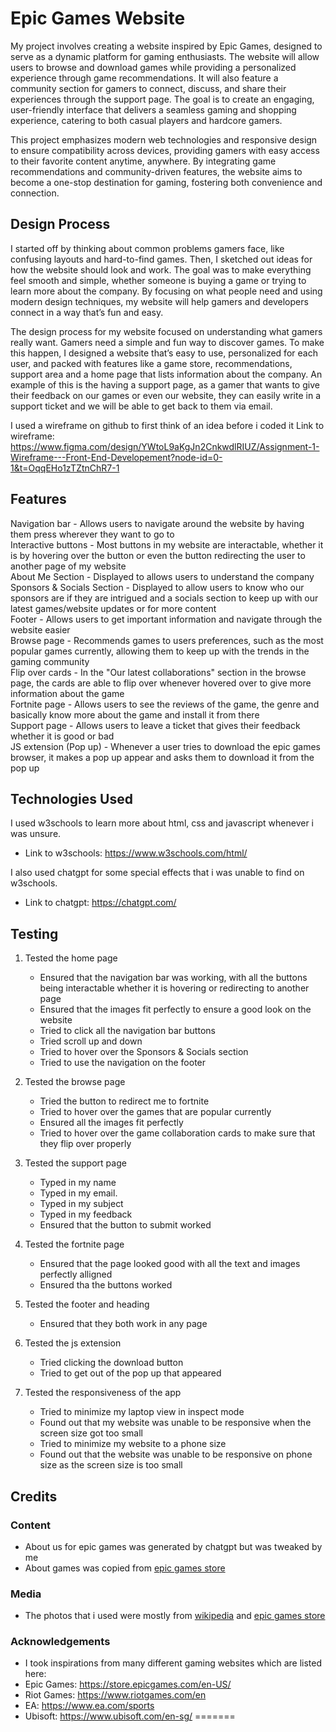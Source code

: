 # Epic Games Website
My project involves creating a website inspired by Epic Games, designed to serve as a dynamic platform for gaming enthusiasts. The website will allow users to browse and download games while providing a 
personalized experience through game recommendations. It will also feature a community section for gamers to connect, discuss, and share their experiences through the support page. The goal is to create an engaging,
user-friendly interface that delivers a seamless gaming and shopping experience, catering to both casual players and hardcore gamers.

This project emphasizes modern web technologies and responsive design to ensure compatibility across devices, providing gamers with easy access to their favorite content anytime, anywhere. 
By integrating game recommendations and community-driven features, the website aims to become a one-stop destination for gaming, fostering both convenience and connection.

## Design Process

I started off by thinking about common problems gamers face, like confusing layouts and hard-to-find games. Then, I sketched out ideas for how the website should look and work. The goal was to make everything feel smooth and simple, whether someone is buying a game or trying to learn more about the company. By focusing on what people need and using modern design techniques, my website will help gamers and developers connect in a way that’s fun and easy.

The design process for my website focused on understanding what gamers really want. Gamers need a simple and fun way to discover games. To make this happen, I designed a website that’s easy to use, personalized for each user, and packed with features like a game store, recommendations, support area and a home page that lists information about the company. An example of this is the having a support page, as a gamer that wants to give their feedback on our games or even our website, they can easily write in a support ticket and we will be able to get back to them via email.

I used a wireframe on github to first think of an idea before i coded it
Link to wireframe: https://www.figma.com/design/YWtoL9aKgJn2CnkwdlRIUZ/Assignment-1-Wireframe---Front-End-Developement?node-id=0-1&t=OqqEHo1zTZtnChR7-1

## Features
Navigation bar - Allows users to navigate around the website by having them press wherever they want to go to <br>
Interactive buttons - Most buttons in my website are interactable, whether it is by hovering over the button or even the button redirecting the user to another page of my website <br>
About Me Section - Displayed to allows users to understand the company <br>
Sponsors & Socials Section - Displayed to allow users to know who our sponsors are if they are intrigued and a socials section to keep up with our latest games/website updates or for more content <br>
Footer - Allows users to get important information and navigate through the website easier <br>
Browse page - Recommends games to users preferences, such as the most popular games currently, allowing them to keep up with the trends in the gaming community <br>
Flip over cards - In the "Our latest collaborations" section in the browse page, the cards are able to flip over whenever hovered over to give more information about the game<br>
Fortnite page - Allows users to see the reviews of the game, the genre and basically know more about the game and install it from there <br>
Support page - Allows users to leave a ticket that gives their feedback whether it is good or bad <br>
JS extension (Pop up) - Whenever a user tries to download the epic games browser, it makes a pop up appear and asks them to download it from the pop up <br>

## Technologies Used
I used w3schools to learn more about html, css and javascript whenever i was unsure.
- Link to w3schools: https://www.w3schools.com/html/

I also used chatgpt for some special effects that i was unable to find on w3schools.
- Link to chatgpt: https://chatgpt.com/

## Testing
1. Tested the home page
   - Ensured that the navigation bar was working, with all the buttons being interactable whether it is hovering or redirecting to another page
   - Ensured that the images fit perfectly to ensure a good look on the website
   - Tried to click all the navigation bar buttons
   - Tried scroll up and down
   - Tried to hover over the Sponsors & Socials section
   - Tried to use the navigation on the footer
   
2. Tested the browse page
   - Tried the button to redirect me to fortnite
   - Tried to hover over the games that are popular currently
   - Ensured all the images fit perfectly
   - Tried to hover over the game collaboration cards to make sure that they flip over properly

3. Tested the support page
   - Typed in my name
   - Typed in my email.
   - Typed in my subject
   - Typed in my feedback
   - Ensured that the button to submit worked

4. Tested the fortnite page
   - Ensured that the page looked good with all the text and images perfectly alligned
   - Ensured tha the buttons worked

5. Tested the footer and heading
   - Ensured that they both work in any page

6. Tested the js extension
   - Tried clicking the download button
   - Tried to get out of the pop up that appeared

7. Tested the responsiveness of the app
   - Tried to minimize my laptop view in inspect mode
   - Found out that my website was unable to be responsive when the screen size got too small
   - Tried to minimize my website to a phone size
   - Found out that the website was unable to be responsive on phone size as the screen size is too small

## Credits
### Content
- About us for epic games was generated by chatgpt but was tweaked by me
- About games was copied from [epic games store](https://store.epicgames.com/en-US/)
### Media
- The photos that i used were mostly from [wikipedia](https://www.wikipedia.org/) and [epic games store](https://store.epicgames.com/en-US/)
### Acknowledgements
- I took inspirations from many different gaming websites which are listed here:
- Epic Games: https://store.epicgames.com/en-US/
- Riot Games: https://www.riotgames.com/en
- EA: https://www.ea.com/sports
- Ubisoft: https://www.ubisoft.com/en-sg/
=======
